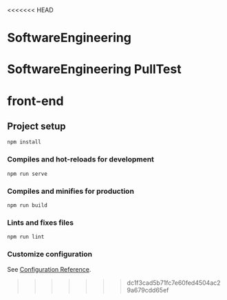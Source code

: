 <<<<<<< HEAD
# SoftwareEngineering
SoftwareEngineering
PullTest
=======
# front-end

## Project setup
```
npm install
```

### Compiles and hot-reloads for development
```
npm run serve
```

### Compiles and minifies for production
```
npm run build
```

### Lints and fixes files
```
npm run lint
```

### Customize configuration
See [Configuration Reference](https://cli.vuejs.org/config/).
>>>>>>> dc1f3cad5b71fc7e60fed4504ac29a679cdd65ef
